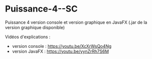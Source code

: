 # Puissance-4--SC
Puissance 4 version console et version graphique en JavaFX
(.jar de la version graphique disponible)

Vidéos d'explications :
- version console : https://youtu.be/XcXrWsQo4Ng
- version JavaFX  : https://youtu.be/yynZrRh7S6M
